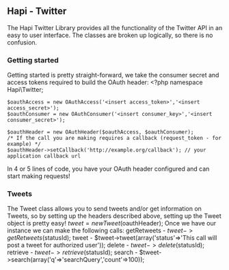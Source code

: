 ## Hapi - Twitter

The Hapi Twitter Library provides all the functionality of the Twitter API in an easy to user interface. The classes are
broken up logically, so there is no confusion.

### Getting started
Getting started is pretty straight-forward, we take the consumer secret and access tokens required to build the OAuth
header:
    <?php
    namespace Hapi\Twitter;

    $oauthAccess = new OAuthAccess('<insert access_token>','<insert access_secret>');
    $oauthConsumer = new OAuthConsumer('<insert consumer_key>','<insert consumer_secret>');

    $oauthHeader = new OAuthHeader($oauthAccess, $oauthConsumer);
    /* If the call you are making requires a callback (request_token - for example) */
    $oauthHeader->setCallback('http://example.org/callback'); // your application callback url

In 4 or 5 lines of code, you have your OAuth header configured and can start making requests!

### Tweets
The Tweet class allows you to send tweets and/or get information on Tweets, so by setting up the headers described
above, setting up the Tweet object is pretty easy!
$tweet = new Tweet($oauthHeader);
Once we have our instance we can make the following calls:
getRetweets - $tweet->getRetweets($statusId);
tweet - $tweet->tweet(array('status'=>'This call will post a tweet for authorized user'));
delete - $tweet->delete($statusId);
retrieve - $tweet->retrieve($statusId);
search - $tweet->search(array('q'=>'searchQuery','count'=>100));


